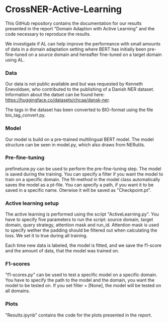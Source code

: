 # CrossNER-Active-Learning  
This GitHub repository contains the documentation for our results presented in the report "Domain Adaption with Active Learning" and the code necessary to reproduce the results.

We investigate if AL can help improve the performance with small amounts of data in a domain adaptation setting where BERT has initially been pre-fine-tuned on a source domain and hereafter fine-tuned on a target domain using AL.

### Data
Our data is not public available and but was requested by Kenneth Enevoldsen, who contributed to the publishing of a Danish NER dataset. Information about the datset can be found here: https://huggingface.co/datasets/chcaa/dansk-ner.

The tags in the dataset has been converted to BIO-format using the file bio_tag_convert.py.

### Model
Our model is build on a pre-trained multilingual BERT model. The model structure can be seen in model.py, which also draws from NERutils.

### Pre-fine-tuning
prefinetune.py can be used to perform the pre-fine-tuning step. The model is saved during the training. You can specify a filter if you want the model to train on a specific domain. The fit-method in the model class automatically saves the model as a pt-file. You can specify a path, if you want it to be saved in a specific name. Oterwise it will be saved as "Checkpoint.pt".

### Active learning setup
The active learning is performed using the script "ActiveLearning.py". You have to specify five parameters to run the script: source domain, target domain, query strategy, attention mask and run_id. Attention mask is used to specify wether the padding should be filtered out when calculating the loss. We set it to true during all training.

Each time new data is labeled, the model is fitted, and we save the f1-score and the amount of data, that the model was trained on.

### F1-scores
"f1-scores.py" can be used to test a specific model on a specific domain. You have to specify the path to the model and the domain, you want the model to be tested on. If you set filter = [None], the model will be tested on all domains.

### Plots
"Results.ipynb" contains the code for the plots presented in the report.
